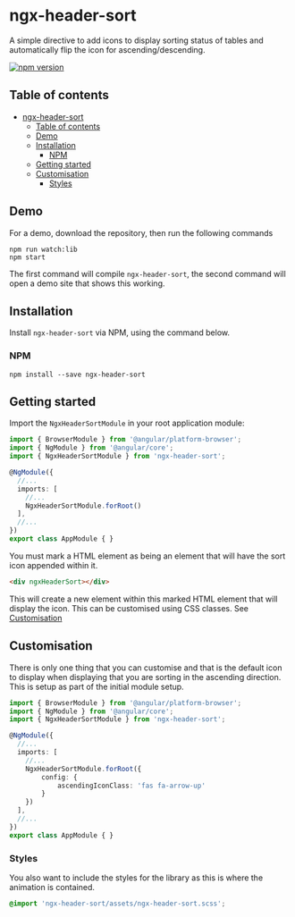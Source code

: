 # ngx-header-sort

A simple directive to add icons to display sorting status of tables and automatically flip the icon for ascending/descending.

[![npm version](https://badge.fury.io/js/ngx-header-sort.svg)](https://badge.fury.io/js/ngx-header-sort)

## Table of contents
- [ngx-header-sort](#ngx-header-sort)
  - [Table of contents](#table-of-contents)
  - [Demo](#demo)
  - [Installation](#installation)
    - [NPM](#npm)
  - [Getting started](#getting-started)
  - [Customisation](#customisation)
    - [Styles](#styles)

## Demo

For a demo, download the repository, then run the following commands

```
npm run watch:lib
npm start
```

The first command will compile `ngx-header-sort`, the second command will open a demo site that shows this working.

## Installation
Install `ngx-header-sort` via NPM, using the command below.

### NPM
```shell
npm install --save ngx-header-sort
```

## Getting started
Import the `NgxHeaderSortModule` in your root application module:

```typescript
import { BrowserModule } from '@angular/platform-browser';
import { NgModule } from '@angular/core';
import { NgxHeaderSortModule } from 'ngx-header-sort';

@NgModule({
  //...
  imports: [
    //...
    NgxHeaderSortModule.forRoot()
  ],
  //...
})
export class AppModule { }
```

You must mark a HTML element as being an element that will have the sort icon appended within it.

```html
<div ngxHeaderSort></div>
```

This will create a new element within this marked HTML element that will display the icon. This can be customised using CSS classes. See [Customisation](#customisation)

## Customisation

There is only one thing that you can customise and that is the default icon to display when displaying that you are sorting in the ascending direction. This is setup as part of the initial module setup.

```typescript
import { BrowserModule } from '@angular/platform-browser';
import { NgModule } from '@angular/core';
import { NgxHeaderSortModule } from 'ngx-header-sort';

@NgModule({
  //...
  imports: [
    //...
    NgxHeaderSortModule.forRoot({
        config: {
            ascendingIconClass: 'fas fa-arrow-up'
        }
    })
  ],
  //...
})
export class AppModule { }
```

### Styles

You also want to include the styles for the library as this is where the animation is contained.

```scss
@import 'ngx-header-sort/assets/ngx-header-sort.scss';
```
